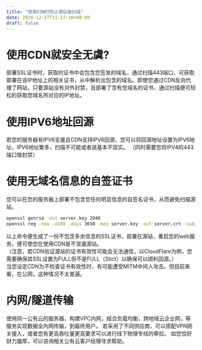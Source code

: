 ```yaml
---
title: "使用CDN时防止源站被扫描"
date: 2020-12-27T11:17:18+08:00
draft: false
---
```

# 使用CDN就安全无虞?  
部署SSL证书时，获取的证书中会包含您签发的域名，通过扫描443端口，可获取部署在该IP地址上的相关证书，从中解析出包含的域名。即使您通过CDN反向代理了网站，只要源站没有对外封禁，且部署了含有您域名的证书，通过扫描便可轻松的获取您域名所对应的IP地址。
# 使用IPV6地址回源  
若您的服务器有IPV6支援且CDN支持IPV6回源，您可以将回源地址设置为IPV6地址，IPV6地址繁多，扫描不可能或者说基本不现实。
（同时需要您将IPV4的443端口做封禁）
# 使用无域名信息的自签证书  
您可以在您的服务器上部署不包含您任何明显信息的自签名证书，从而避免扫描源站。
```bash
openssl genrsa -out server.key 2048  
openssl req -new -x509 -days 3650 -key server.key -out server.crt -subj "/C=/ST=/L=/O=/OU=/CN="  
```  
以上命令便生成了一份不包含多余信息的SSL证书，部署在源站，重启您的web服务，便可使您在使用CDN是不泄漏源站。  
（注意，若CDN验证源站的证书有效性可能会无法通信，以CloudFlare为例，您需要确保其SSL设置为FULL但不是FULL（Stict）以确保可以顺利回源。）  
当您设定CDN为不检查证书有效性时，有可能遭受MITM中间人攻击。但目前来看，在公网，这种情况不太普遍。  
# 内网/隧道传输  
使用同一公有云的服务器，构建VPC内网，结合负载均衡，跨地域云企业网，等服务实现数据全内网传输，到最终用户。
若采用了不同供应商，可以搭配VPN网关接入，或者您有更高吞吐量更高要求可以进行线下物理专线的牵拉。
如您恰好财力雄厚，可以咨询相关公有云客户经理寻求帮助。
